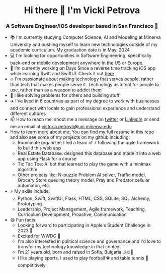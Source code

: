 <!--
**vickipetrova/vickipetrova** is a ✨ _special_ ✨ repository because its `README.md` (this file) appears on your GitHub profile.

- 🔭 I’m currently working on ...
- 🌱 I’m currently learning ...
- 👯 I’m looking to collaborate on ...
- 🤔 I’m looking for help with ...
- 💬 Ask me about ...
- 📫 How to reach me: ...
- 😄 Pronouns: ...
- ⚡ Fun fact: ...
-->

<h1 align="center">Hi there 👋 I'm Vicki Petrova</h1>
<h3 align="center">A Software Engineer/iOS developer based in San Francisco 🌁</h3>

- 📚 I'm currently studying Computer Science, AI and Modeling at Minerva University and pushing myself to learn new technologies outside of my academic curriculum. My graduation date is in May, 2024
- 💻 I'm looking for opportunities in Software Engineering, specifically back-end or mobile development anywhere in the US or Europe.
- 🌱 I’m currently working on Days Since a reverse time tracking iOS app while learning Swift and SwiftUI. Check it out [here](https://apps.apple.com/us/app/days-since-track-memories/id1634218216)
- 🔥 I'm passionate about making technology that serves people, rather than tech that makes people serve it. Technology as a tool for people to use, rather than as a weapon to addict them
- 🧠 I like solving problems for others and building stuff
- ✈️ I've lived in 6 countries as part of my degree to work with businesses and connect with locals to gain professional experience and understand different cultures
- 📫 How to reach me: shoot me a message on [twitter](https://twitter.com/vicki_petrovaa) or [LinkedIn](https://www.linkedin.com/in/petrova-v/) or send me an email at victoria.petrova@uni.minerva.edu
- How to learn more about me: You can find my full resume in this repo and also see some of my projects on my github including:
  - Roommate organizer: I led a team of 7 following the agile framework to build this web app 
  - Real Estate Database: designed this database and made it into a web app using Flask for a course 
  - Tic Tac Toe: AI bot that learned to play the game with a minimax algorithm
  - Other projects like: N-puzzle Problem AI solver, Traffic model, Grocery Store queuing theory model, Pray and Predator cellular automaton, etc. 
- ⚡ My skills include:
  - Python, Swift, SwiftUI, Flask, HTML, CSS, SQLite, SQL Alchemy, Prototyping
  - Leadership, Project Management, Agile framework, Teaching, Curriculum Development, Proactive, Communication
- 😄 Fun facts:
  - Looking forward to participating in Apple's Student Challenge in 2023 
  - Excited for WWDC 
  - I'm also interested in political science and governance and I'd love to transfer my technology knowledge in that context 
  - I’m 21 years old, born and raised in Sofia, Bulgaria 🇧🇬🦁
  - I like playing sports. I used to play football ⚽️ and table tennis 🏓 competitively
  
